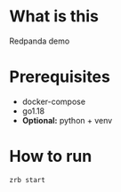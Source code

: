 # What is this

Redpanda demo

# Prerequisites

- docker-compose
- go1.18
- __Optional:__ python + venv

# How to run

```
zrb start
```